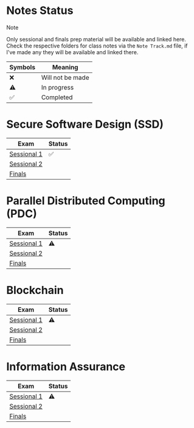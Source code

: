 # Notes Status

> [!NOTE]
> Only sessional and finals prep material will be available and linked here.
> Check the respective folders for class notes via the `Note Track.md` file, if I've made any they will be available and linked there.

| Symbols            | Meaning          |
| ------------------ | ---------------- |
| :x:                | Will not be made |
| :warning:          | In progress      |
| :white_check_mark: | Completed        |

# Secure Software Design (SSD)

| Exam                                                                    | Status             |
| ----------------------------------------------------------------------- | ------------------ |
| [Sessional 1](SSD/Sessional%201%20Prep/Sessional%201%20Prep%20Notes.md) | :white_check_mark: |
| [Sessional 2](SSD/Sessional%202%20Prep/Sessional%202%20Prep%20Notes.md) |                    |
| [Finals](SSD/Finals%20Prep/Finals%20Prep%20Notes.md)                    |                    |

# Parallel Distributed Computing (PDC)

| Exam                                                                    | Status    |
| ----------------------------------------------------------------------- | --------- |
| [Sessional 1](PDC/Sessional%201%20Prep/Sessional%201%20Prep%20Notes.md) | :warning: |
| [Sessional 2](PDC/Sessional%202%20Prep/Sessional%202%20Prep%20Notes.md) |           |
| [Finals](PDC/Finals%20Prep/Finals%20Prep%20Notes.md)                    |           |

# Blockchain

| Exam                                                                           | Status    |
| ------------------------------------------------------------------------------ | --------- |
| [Sessional 1](Blockchain/Sessional%201%20Prep/Sessional%201%20Prep%20Notes.md) | :warning: |
| [Sessional 2](Blockchain/Sessional%202%20Prep/Sessional%202%20Prep%20Notes.md) |           |
| [Finals](Blockchain/Finals%20Prep/Finals%20Prep%20Notes.md)                    |           |

# Information Assurance

| Exam                                                                   | Status    |
| ---------------------------------------------------------------------- | --------- |
| [Sessional 1](IA/Sessional%201%20Prep/Sessional%201%20Prep%20Notes.md) | :warning: |
| [Sessional 2](IA/Sessional%202%20Prep/Sessional%202%20Prep%20Notes.md) |           |
| [Finals](IA/Finals%20Prep/Finals%20Prep%20Notes.md)                   |           |
